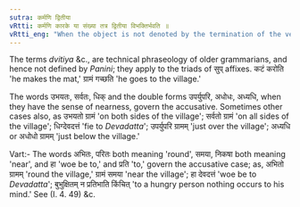 ```yaml
---
sutra: कर्मणि द्वितीया
vRtti: कर्मणि कारके या संख्या तत्र द्वितीया विभक्तिर्भवति ॥
vRtti_eng: "When the object is not denoted by the termination of the verb, i e. when the verb does not agree with it, the second case-affix is attached to the word."
---
```

The terms _dvitiya_ &c., are technical phraseology of older grammarians, and hence not defined by _Panini_; they apply to the triads of सुप् affixes. कटं करोति 'he makes the mat,' ग्रामं गच्छति 'he goes to the village.'

The words उभयतः, सर्वतः, धिक् and the double forms उपर्युपरि, अधोधः, अध्यधि, when they have the sense of nearness, govern the accusative. Sometimes other cases also, as उभयतो ग्रामं 'on both sides of the village'; सर्वतो ग्रामं 'on all sides of the village'; धिग्देवदत्तं 'fie to _Devadatta_'; उपर्युपरि ग्रामम् 'just over the village'; अध्यधि or अधोधो ग्रामम् 'just below the village.'

Vart:- The words अभितः, परितः both meaning 'round', समया, निकषा both meaning 'near', and हा 'woe be to,' and प्रति 'to,' govern the accusative case; as, अभितो ग्रामम् 'round the village,' ग्रामं समया 'near the village'; हा देवदत्तं 'woe be to _Devadatta_'; बुभुक्षितम् न प्रतिभाति किंचित् 'to a hungry person nothing occurs to his mind.' See (I. 4. 49) &c.
